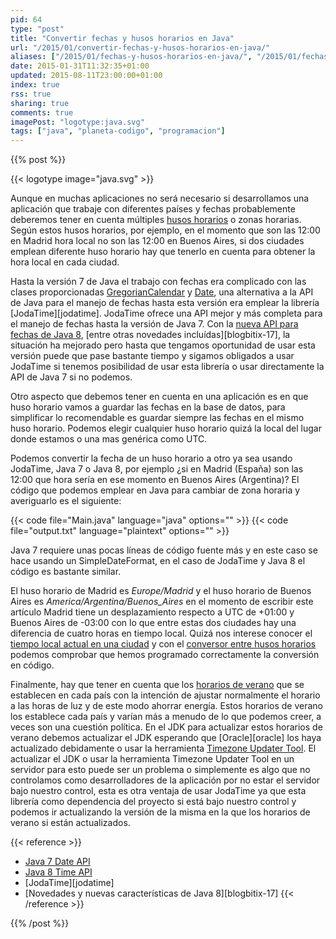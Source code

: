 ```yaml
---
pid: 64
type: "post"
title: "Convertir fechas y husos horarios en Java"
url: "/2015/01/convertir-fechas-y-husos-horarios-en-java/"
aliases: ["/2015/01/fechas-y-husos-horarios-en-java/", "/2015/01/fechas-y-usos-horarios-en-java/"]
date: 2015-01-31T11:32:35+01:00
updated: 2015-08-11T23:00:00+01:00
index: true
rss: true
sharing: true
comments: true
imagePost: "logotype:java.svg"
tags: ["java", "planeta-codigo", "programacion"]
---
```


{{% post %}}

{{< logotype image="java.svg" >}}

Aunque en muchas aplicaciones no será necesario si desarrollamos una aplicación que trabaje con diferentes países y fechas probablemente deberemos tener en cuenta múltiples [husos horarios](https://es.wikipedia.org/wiki/Huso_horario) o zonas horarias. Según estos husos horarios, por ejemplo, en el momento que son las 12:00 en Madrid hora local no son las 12:00 en Buenos Aires, si dos ciudades emplean diferente huso horario hay que tenerlo en cuenta para obtener la hora local en cada ciudad.

Hasta la versión 7 de Java el trabajo con fechas era complicado con las clases proporcionadas [GregorianCalendar](https://docs.oracle.com/javase/7/docs/api/java/util/GregorianCalendar.html) y [Date](https://docs.oracle.com/javase/7/docs/api/java/sql/Date.html), una alternativa a la API de Java para el manejo de fechas hasta esta versión era emplear la librería [JodaTime][jodatime]. JodaTime ofrece una API mejor y más completa para el manejo de fechas hasta la versión de Java 7. Con la [nueva API para fechas de Java 8](javadoc8:java/time/package-summary.html), [entre otras novedades incluídas][blogbitix-17], la situación ha mejorado pero hasta que tengamos oportunidad de usar esta versión puede que pase bastante tiempo y sigamos obligados a usar JodaTime si tenemos posibilidad de usar esta librería o usar directamente la API de Java 7 si no podemos.

Otro aspecto que debemos tener en cuenta en una aplicación es en que huso horario vamos a guardar las fechas en la base de datos, para simplificar lo recomendable es guardar siempre las fechas en el mismo huso horario. Podemos elegir cualquier huso horario quizá la local del lugar donde estamos o una mas genérica como UTC.

Podemos convertir la fecha de un huso horario a otro ya sea usando JodaTime, Java 7 o Java 8, por ejemplo ¿si en Madrid (España) son las 12:00 que hora sería en ese momento en Buenos Aires (Argentina)? El código que podemos emplear en Java para cambiar de zona horaria y averiguarlo es el siguiente:

{{< code file="Main.java" language="java" options="" >}}
{{< code file="output.txt" language="plaintext" options="" >}}

Java 7 requiere unas pocas líneas de código fuente más y en este caso se hace usando un SimpleDateFormat, en el caso de JodaTime y Java 8 el código es bastante similar.

El huso horario de Madrid es _Europe/Madrid_ y el huso horario de Buenos Aires es _America/Argentina/Buenos_Aires_ en el momento de escribir este artículo Madrid tiene un desplazamiento respecto a UTC de +01:00 y Buenos Aires de -03:00 con lo que entre estas dos ciudades hay una diferencia de cuatro horas en tiempo local. Quizá nos interese conocer el [tiempo local actual en una ciudad](http://www.timeanddate.com/worldclock/) y con el [conversor entre husos horarios](http://www.timeanddate.com/worldclock/converter.html) podemos comprobar que hemos programado correctamente la conversión en código.

Finalmente, hay que tener en cuenta que los [horarios de verano](https://es.wikipedia.org/wiki/Horario_de_verano) que se establecen en cada país con la intención de ajustar normalmente el horario a las horas de luz y de este modo ahorrar energía. Estos horarios de verano los establece cada país y varían más a menudo de lo que podemos creer, a veces son una cuestión política. En el JDK para actualizar estos horarios de verano debemos actualizar el JDK esperando que [Oracle][oracle] los haya actualizado debidamente o usar la herramienta [Timezone Updater Tool](https://www.oracle.com/us/technologies/java/tzupdater-readme-136440.html). El actualizar el JDK o usar la herramienta Timezone Updater Tool en un servidor para esto puede ser un problema o simplemente es algo que no controlamos como desarrolladores de la aplicación por no estar el servidor bajo nuestro control, esta es otra ventaja de usar JodaTime ya que esta librería como dependencia del proyecto si está bajo nuestro control y podemos ir actualizando la versión de la misma en la que los horarios de verano si están actualizados.

{{< reference >}}
* [Java 7 Date API](https://docs.oracle.com/javase/7/docs/api/java/util/Date.html)
* [Java 8 Time API](javadoc8:java/time/package-summary.html)
* [JodaTime][jodatime]
* [Novedades y nuevas características de Java 8][blogbitix-17]
{{< /reference >}}

{{% /post %}}
